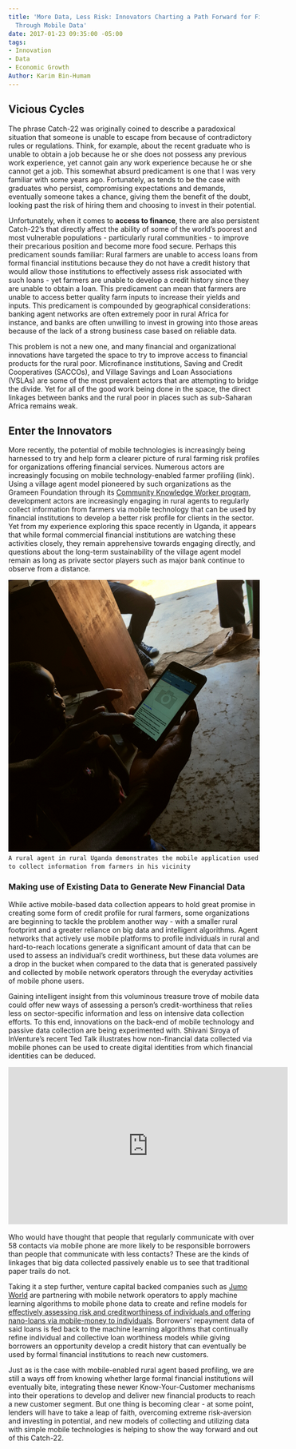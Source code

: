 ```yaml
---
title: 'More Data, Less Risk: Innovators Charting a Path Forward for Financial Inclusion
  Through Mobile Data'
date: 2017-01-23 09:35:00 -05:00
tags:
- Innovation
- Data
- Economic Growth
Author: Karim Bin-Humam
---
```


## Vicious Cycles

The phrase Catch-22 was originally coined to describe a paradoxical situation that someone is unable to escape from because of contradictory rules or regulations. Think, for example, about the recent graduate who is unable to obtain a job because he or she does not possess any previous work experience, yet cannot gain any work experience because he or she cannot get a job. This somewhat absurd predicament is one that I was very familiar with some years ago. Fortunately, as tends to be the case with graduates who persist, compromising expectations and demands, eventually someone takes a chance, giving them the benefit of the doubt, looking past the risk of hiring them and choosing to invest in their potential.

Unfortunately, when it comes to **access to finance**, there are also persistent Catch-22’s that directly affect the ability of some of the world’s poorest and most vulnerable populations - particularly rural communities - to improve their precarious position and become more food secure. Perhaps this predicament sounds familiar: Rural farmers are unable to access loans from formal financial institutions because they do not have a credit history that would allow those institutions to effectively assess risk associated with such loans - yet farmers are unable to develop a credit history since they are unable to obtain a loan. This predicament can mean that farmers are unable to access better quality farm inputs to increase their yields and inputs. This predicament is compounded by geographical considerations: banking agent networks are often extremely poor in rural Africa for instance, and banks are often unwilling to invest in growing into those areas because of the lack of a strong business case based on reliable data.

This problem is not a new one, and many financial and organizational innovations have targeted the space to try to improve access to financial products for the rural poor. Microfinance institutions, Saving and Credit Cooperatives (SACCOs), and Village Savings and Loan Associations (VSLAs) are some of the most prevalent actors that are attempting to bridge the divide. Yet for all of the good work being done in the space, the direct linkages between banks and the rural poor in places such as sub-Saharan Africa remains weak.

## Enter the Innovators

More recently, the potential of mobile technologies is increasingly being harnessed to try and help form a clearer picture of rural farming risk profiles for organizations offering financial services. Numerous actors are increasingly focusing on mobile technology-enabled farmer profiling (link). Using a village agent model pioneered by such organizations as the Grameen Foundation through its [Community Knowledge Worker program](http://www.grameenfoundation.org/resource/lessons-learned-2009-2014-community-knowledge-worker-uganda-program), development actors are increasingly engaging in rural agents to regularly collect information from farmers via mobile technology that can be used by financial institutions to develop a better risk profile for clients in the sector. Yet from my experience exploring this space recently in Uganda, it appears that while formal commercial financial institutions are watching these activities closely, they remain apprehensive towards engaging directly, and questions about the long-term sustainability of the village agent model remain as long as private sector players such as major bank continue to observe from a distance.

![20170123_162209.jpg](/uploads/20170123_162209.jpg)
`A rural agent in rural Uganda demonstrates the mobile application used to collect information from farmers in his vicinity`

### Making use of Existing Data to Generate New Financial Data

While active mobile-based data collection appears to hold great promise in creating some form of credit profile for rural farmers, some organizations are beginning to tackle the problem another way - with a smaller rural footprint and a greater reliance on big data and intelligent algorithms. Agent networks that actively use mobile platforms to profile individuals in rural and hard-to-reach locations generate a significant amount of data that can be used to assess an individual’s credit worthiness, but these data volumes are a drop in the bucket when compared to the data that is generated passively and collected by mobile network operators through the everyday activities of mobile phone users.

Gaining intelligent insight from this voluminous treasure trove of mobile data could offer new ways of assessing a person’s credit-worthiness that relies less on sector-specific information and less on intensive data collection efforts. To this end, innovations on the back-end of mobile technology and passive data collection are being experimented with. Shivani Siroya of InVenture’s recent Ted Talk illustrates how non-financial data collected via mobile phones can be used to create digital identities from which financial identities can be deduced.

<iframe width="560" height="315" src="https://www.youtube.com/embed/kSR8G8mfp84" frameborder="0" allowfullscreen></iframe>

Who would have thought that people that regularly communicate with over 58 contacts via mobile phone are more likely to be responsible borrowers than people that communicate with less contacts? These are the kinds of linkages that big data collected passively enable us to see that traditional paper trails do not.

Taking it a step further, venture capital backed companies such as [Jumo World](https://www.jumo.world/) are partnering with mobile network operators to apply machine learning algorithms to mobile phone data to create and refine models for [effectively assessing risk and creditworthiness of individuals and offering nano-loans via mobile-money to individuals](http://www.cgap.org/blog/finding-%E2%80%9Cwin-win%E2%80%9D-digitally-delivered-consumer-credit). Borrowers’ repayment data of said loans is fed back to the machine learning algorithms that continually refine individual and collective loan worthiness models while giving borrowers an opportunity develop a credit history that can eventually be used by formal financial institutions to reach new customers.

Just as is the case with mobile-enabled rural agent based profiling, we are still a ways off from knowing whether large formal financial institutions will eventually bite, integrating these newer Know-Your-Customer mechanisms into their operations to develop and deliver new financial products to reach a new customer segment. But one thing is becoming clear - at some point, lenders will have to take a leap of faith, overcoming extreme risk-aversion and investing in potential, and new models of collecting and utilizing data with simple mobile technologies is helping to show the way forward and out of this Catch-22.